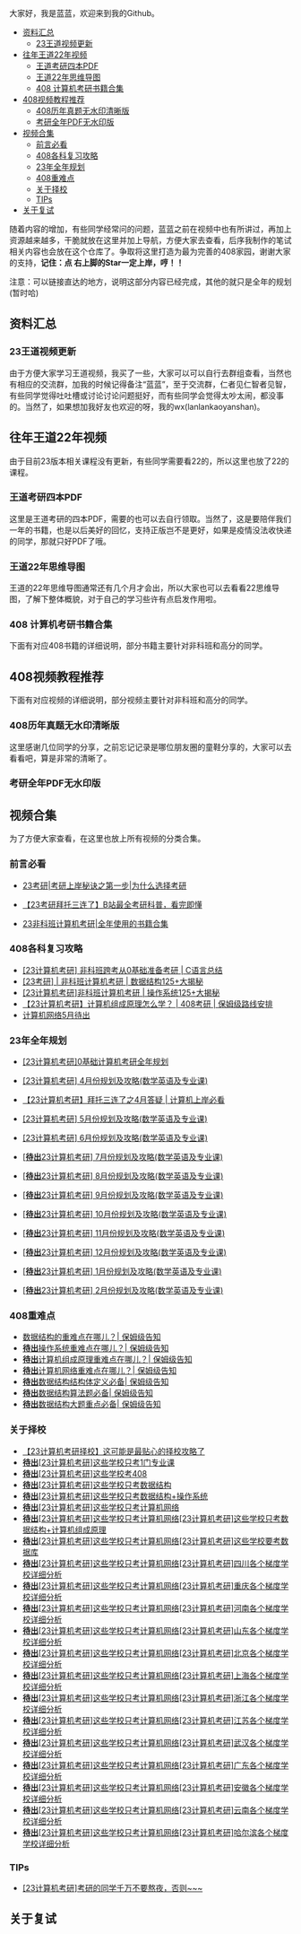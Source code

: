 大家好，我是蓝蓝，欢迎来到我的Github。
- [资料汇总](#资料汇总)
  - [23王道视频更新](#23王道视频更新)
- [往年王道22年视频](#往年王道22年视频)
  - [王道考研四本PDF](#王道考研四本pdf)
  - [王道22年思维导图](#王道22年思维导图)
  - [408 计算机考研书籍合集](#408-计算机考研书籍合集)
- [408视频教程推荐](#408视频教程推荐)
  - [408历年真题无水印清晰版](#408历年真题无水印清晰版)
  - [考研全年PDF无水印版](#考研全年pdf无水印版)
- [视频合集](#视频合集)
  - [前言必看](#前言必看)
  - [408各科复习攻略](#408各科复习攻略)
  - [23年全年规划](#23年全年规划)
  - [408重难点](#408重难点)
  - [关于择校](#关于择校)
  - [TIPs](#tips)
- [关于复试](#关于复试)


随着内容的增加，有些同学经常问的问题，蓝蓝之前在视频中也有所讲过，再加上资源越来越多，干脆就放在这里并加上导航，方便大家去查看，后序我制作的笔试相关内容也会放在这个仓库了。争取将这里打造为最为完善的408家园，谢谢大家的支持，**记住：点 右上脚的Star一定上岸，哼！！**

注意：可以链接直达的地方，说明这部分内容已经完成，其他的就只是全年的规划(暂时哈)



## 资料汇总

### 23王道视频更新

由于方便大家学习王道视频，我买了一些，大家可以可以自行去群组查看，当然也有相应的交流群，加我的时候记得备注“蓝蓝”，至于交流群，仁者见仁智者见智，有些同学觉得吐吐槽或讨论讨论问题挺好，而有些同学会觉得太吵太闹，都没事的。当然了，如果想加我好友也欢迎的呀，我的wx(lanlankaoyanshan)。

## 往年王道22年视频

由于目前23版本相关课程没有更新，有些同学需要看22的，所以这里也放了22的课程。

### 王道考研四本PDF

这里是王道考研的四本PDF，需要的也可以去自行领取。当然了，这是要陪伴我们一年的书籍，也是以后美好的回忆，支持正版岂不是更好，如果是疫情没法收快递的同学，那就只好PDF了哦。



### 王道22年思维导图

王道的22年思维导图通常还有几个月才会出，所以大家也可以去看看22思维导图，了解下整体概貌，对于自己的学习些许有点启发作用啦。

### 408 计算机考研书籍合集

下面有对应408书籍的详细说明，部分书籍主要针对非科班和高分的同学。



## 408视频教程推荐

下面有对应视频的详细说明，部分视频主要针对非科班和高分的同学。



### 408历年真题无水印清晰版

这里感谢几位同学的分享，之前忘记记录是哪位朋友圈的童鞋分享的，大家可以去看看吧，算是非常的清晰了。



### 考研全年PDF无水印版



## 视频合集

为了方便大家查看，在这里也放上所有视频的分类合集。

### 前言必看

- [23考研|考研上岸秘诀之第一步|为什么选择考研](https://www.bilibili.com/video/BV1Ra411b7a5?spm_id_from=333.999.0.0)

- [【23考研拜托三连了】B站最全考研科普，看完即懂](https://www.bilibili.com/video/BV1jS4y1U7dN?spm_id_from=333.999.0.0)

- [23非科班计算机考研|全年使用的书籍合集](https://www.bilibili.com/video/BV1YS4y1N7SH?spm_id_from=333.999.0.0)

### 408各科复习攻略

- [[23计算机考研] 非科班跨考从0基础准备考研 | C语言总结](https://www.bilibili.com/video/BV1hS4y1m7pE?spm_id_from=333.999.0.0)
- [[23考研] | 非科班计算机考研 | 数据结构125+大揭秘](https://www.bilibili.com/video/BV1F3411s7CJ?spm_id_from=333.999.0.0)
- [[23计算机考研]非科班计算机考研 | 操作系统125+大揭秘](https://www.bilibili.com/video/BV1ti4y1k7do?spm_id_from=333.999.0.0)
- [【23计算机考研】计算机组成原理怎么学？ | 408考研 | 保姆级路线安排](https://www.bilibili.com/video/BV1ti4y1m7NH?spm_id_from=333.999.0.0)
- [计算机网络5月待出]()

### 23年全年规划

- [[23计算机考研]0基础计算机考研全年规划](https://www.bilibili.com/video/BV1wZ4y1m7fF?spm_id_from=333.999.0.0)

- [[23计算机考研] 4月份规划及攻略(数学英语及专业课)](https://www.bilibili.com/video/BV1SZ4y1m7h5?spm_id_from=333.999.0.0)
- [【23计算机考研】拜托三连了之4月答疑 | 计算机上岸必看](https://www.bilibili.com/video/BV1sS4y1A72d?spm_id_from=333.999.0.0)
- [[23计算机考研] 5月份规划及攻略(数学英语及专业课)](https://www.bilibili.com/video/BV1jF411T7j4?spm_id_from=333.999.0.0)
- [[23计算机考研] 6月份规划及攻略(数学英语及专业课)]()
- [[**待出**23计算机考研] 7月份规划及攻略(数学英语及专业课)]()
- [[**待出**23计算机考研] 8月份规划及攻略(数学英语及专业课)]()
- [[**待出**23计算机考研] 9月份规划及攻略(数学英语及专业课)]()
- [[**待出**23计算机考研] 10月份规划及攻略(数学英语及专业课)]()
- [[**待出**23计算机考研] 11月份规划及攻略(数学英语及专业课)]()
- [[**待出**23计算机考研] 12月份规划及攻略(数学英语及专业课)]()
- [[**待出**23计算机考研] 1月份规划及攻略(数学英语及专业课)]()
- [[**待出**23计算机考研] 2月份规划及攻略(数学英语及专业课)]()

### 408重难点

- [数据结构的重难点在哪儿？| 保姆级告知](https://www.bilibili.com/video/BV1qY4y1Y7VC?spm_id_from=333.999.0.0)
- [**待出**操作系统重难点在哪儿？| 保姆级告知]()
- [**待出**计算机组成原理重难点在哪儿？| 保姆级告知]()
- [**待出**计算机网络重难点在哪儿？| 保姆级告知]()
- [**待出**数据结构结构体定义必备| 保姆级告知]()
- [**待出**数据结构算法题必备| 保姆级告知]()
- [**待出**数据结构大题重点必备| 保姆级告知]()

### 关于择校

- [【23计算机考研择校】这可能是最贴心的择校攻略了](https://www.bilibili.com/video/BV1RB4y1m78B?spm_id_from=333.999.0.0)
- [**待出**[23计算机考研]这些学校只考1门专业课](https://www.bilibili.com/video/BV11T4y1v73S?spm_id_from=333.999.0.0)
- [**待出**[23计算机考研]这些学校考408]()
- [**待出**[23计算机考研]这些学校只考数据结构]()
- [**待出**[23计算机考研]这些学校只考数据结构+操作系统]()
- [**待出**[23计算机考研]这些学校只考计算机网络]()
- [**待出**[23计算机考研]这些学校只考计算机网络]()[[23计算机考研]这些学校只考数据结构+计算机组成原理]()
- [**待出**[23计算机考研]这些学校只考计算机网络]()[[23计算机考研]这些学校要考数据库]()
- [**待出**[23计算机考研]这些学校只考计算机网络]()[[23计算机考研]四川各个梯度学校详细分析]()
- [**待出**[23计算机考研]这些学校只考计算机网络]()[[23计算机考研]重庆各个梯度学校详细分析]()
- [**待出**[23计算机考研]这些学校只考计算机网络]()[[23计算机考研]河南各个梯度学校详细分析]()
- [**待出**[23计算机考研]这些学校只考计算机网络]()[[23计算机考研]山东各个梯度学校详细分析]()
- [**待出**[23计算机考研]这些学校只考计算机网络]()[[23计算机考研]北京各个梯度学校详细分析]()
- [**待出**[23计算机考研]这些学校只考计算机网络]()[[23计算机考研]上海各个梯度学校详细分析]()
- [**待出**[23计算机考研]这些学校只考计算机网络]()[[23计算机考研]浙江各个梯度学校详细分析]()
- [**待出**[23计算机考研]这些学校只考计算机网络]()[[23计算机考研]江苏各个梯度学校详细分析]()
- [**待出**[23计算机考研]这些学校只考计算机网络]()[[23计算机考研]武汉各个梯度学校详细分析]()
- [**待出**[23计算机考研]这些学校只考计算机网络]()[[23计算机考研]广东各个梯度学校详细分析]()
- [**待出**[23计算机考研]这些学校只考计算机网络]()[[23计算机考研]安徽各个梯度学校详细分析]()
- [**待出**[23计算机考研]这些学校只考计算机网络]()[[23计算机考研]云南各个梯度学校详细分析]()
- [**待出**[23计算机考研]这些学校只考计算机网络]()[[23计算机考研]哈尔滨各个梯度学校详细分析]()

### TIPs

- [[23计算机考研]考研的同学千万不要熬夜，否则~~~](https://www.bilibili.com/video/BV1E94y1d7t3?spm_id_from=333.999.0.0)

## 关于复试